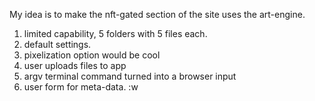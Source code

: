 
My idea is to make the nft-gated section of the site uses the art-engine.

1. limited capability, 5 folders with 5 files each.
2. default settings.
3. pixelization option would be cool
4. user uploads files to app
5. argv terminal command turned into a browser input
7. user form for meta-data.
 :w

